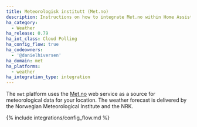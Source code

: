 ```yaml
---
title: Meteorologisk institutt (Met.no)
description: Instructions on how to integrate Met.no within Home Assistant.
ha_category:
  - Weather
ha_release: 0.79
ha_iot_class: Cloud Polling
ha_config_flow: true
ha_codeowners:
  - '@danielhiversen'
ha_domain: met
ha_platforms:
  - weather
ha_integration_type: integration
---
```


The `met` platform uses the [Met.no](https://met.no/) web service as a source for meteorological data for your location. The weather forecast is delivered by the Norwegian Meteorological Institute and the NRK.

{% include integrations/config_flow.md %}
